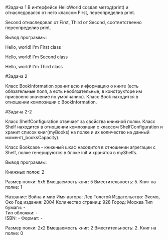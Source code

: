 #Задача 1
В интерфейсе HelloWorld создал метод(print) и отнаследовался от него классом First, переопределив print. 

Second отнаследовал от First, Third от Second, соответственно переопределив print.

Вывод программы:

Hello, world! I'm First class

Hello, world! I'm Second class 

Hello, world! I'm Third class

#Задача 2

Класс BookInformation хранит всю информацию о книге (есть обязательные поля, а есть необязательные, в конструкторе им присвоено значение по умолчанию). 
Класс Book находится в отношении композиции с BookInformation. 

#Задача 2-2

Класс ShelfConfiguration отвечает за свойства книжной полки. Класс Shelf находится в отношении композиции с классом ShelfConfiguration и хранит список книг(myBooks) на полке и их количество на данный момент(_booksCapacity).
 
 Класс Bookcase - книжный шкаф находится в отношении агрегации с Shelf, полке генерируются в блоке init и хранятся в myShelfs.
 
Вывод программы:

Книжных полок: 2 
 
Размер полки: 5x5
Вмещаемость книг: 5
Вместительность: 5. 
Книг на полке: 1 
 
Название: Война и мир 
Имя автора: Лев Толстой 
Издательство: Эксмо, Око 
Год издания: 2004
Количество страниц: 928 
Город: Москва 
Тип бумаги: -  
Тип обложки: -  
ISBN: - 
Формат: - 

Размер полки: 2x2
Вмещаемость книг: 2
Вместительность: 2. 
Книг на полке: 0 